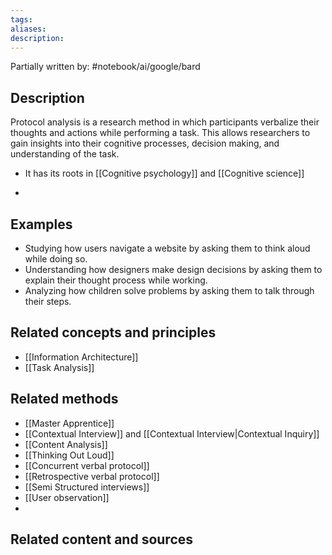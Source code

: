 ```yaml
---
tags: 
aliases: 
description:
---
```

Partially written by: #notebook/ai/google/bard
## Description
Protocol analysis is a research method in which participants verbalize their thoughts and actions while performing a task. This allows researchers to gain insights into their cognitive processes, decision making, and understanding of the task.
- It has its roots in [[Cognitive psychology]] and [[Cognitive science]]

- 
## Examples 
- Studying how users navigate a website by asking them to think aloud while doing so.
- Understanding how designers make design decisions by asking them to explain their thought process while working.
- Analyzing how children solve problems by asking them to talk through their steps.

## Related concepts and principles
- [[Information Architecture]]
- [[Task Analysis]]
## Related methods
- [[Master Apprentice]]
- [[Contextual Interview]] and [[Contextual Interview|Contextual Inquiry]]
- [[Content Analysis]]
- [[Thinking Out Loud]]
- [[Concurrent verbal protocol]]
- [[Retrospective verbal protocol]]
- [[Semi Structured interviews]]
- [[User observation]]
- 

## Related content and sources
